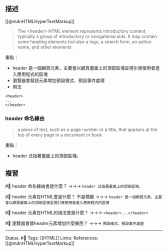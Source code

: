 ## 描述

[[@mdnHTMLHyperTextMarkup]]
> The \<header\> HTML element represents introductory content, typically a group of introductory or navigational aids. It may contain some heading elements but also a logo, a search form, an author name, and other elements.


重點：
- header 是一個網頁元素，主要會以網頁畫面上的頂部區塊呈現引導使用者進入應用程式的區塊
- 瀏覽器會替該元素增加預設樣式、預設事件處理
- 用法
```
<header>
...
</header>
```
### header 命名緣由

> a piece of text, such as a page number or a title, that appears at the top of every page in a document or book

重點：
- header 泛指著畫面上的頂部區塊。
## 複習

#🧠 header 命名緣由會是什麼？ ->->-> `header 泛指著畫面上的頂部區塊。`
<!--SR:!2023-07-22,155,250-->

#🧠 header 元素在HTML會是什麼？ 不是標籤  ->->-> `header 是一個網頁元素，主要會以網頁畫面上的頂部區塊呈現引導使用者進入應用程式的區塊`
<!--SR:!2023-03-05,52,210-->

#🧠 header 元素在HTML的用法會是什麼？ ->->-> `<header>...</header>`
<!--SR:!2023-02-27,68,250-->


#🧠 瀏覽器會替header元素增加什麼東西？ ->->-> `預設樣式、預設事件處理`
<!--SR:!2023-03-07,74,250-->


---
Status: #🌱 
Tags:
[[HTML]]
Links:
References:
[[@mdnHTMLHyperTextMarkup]]